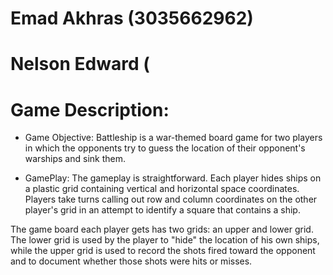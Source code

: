 # Emad Akhras (3035662962)
# Nelson Edward (

# Game Description:

* Game Objective:
Battleship is a war-themed board game for two players in which the opponents try to guess the location of their opponent's warships and sink them. 

* GamePlay:
The gameplay is straightforward. Each player hides ships on a plastic grid containing vertical and horizontal space coordinates. Players take turns calling out row and column coordinates on the other player's grid in an attempt to identify a square that contains a ship. 

The game board each player gets has two grids: an upper and lower grid. The lower grid is used by the player to "hide" the location of his own ships, while the upper grid is used to record the shots fired toward the opponent and to document whether those shots were hits or misses.
